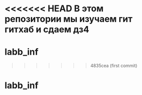 <<<<<<< HEAD
В этом репозитории мы изучаем гит гитхаб и сдаем дз4
=======
# labb_inf
>>>>>>> 4835cea (first commit)
# labb_inf
